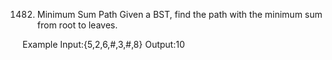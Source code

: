 1482. Minimum Sum Path
Given a BST, find the path with the minimum sum from root to leaves.

Example
Input:{5,2,6,#,3,#,8}
Output:10